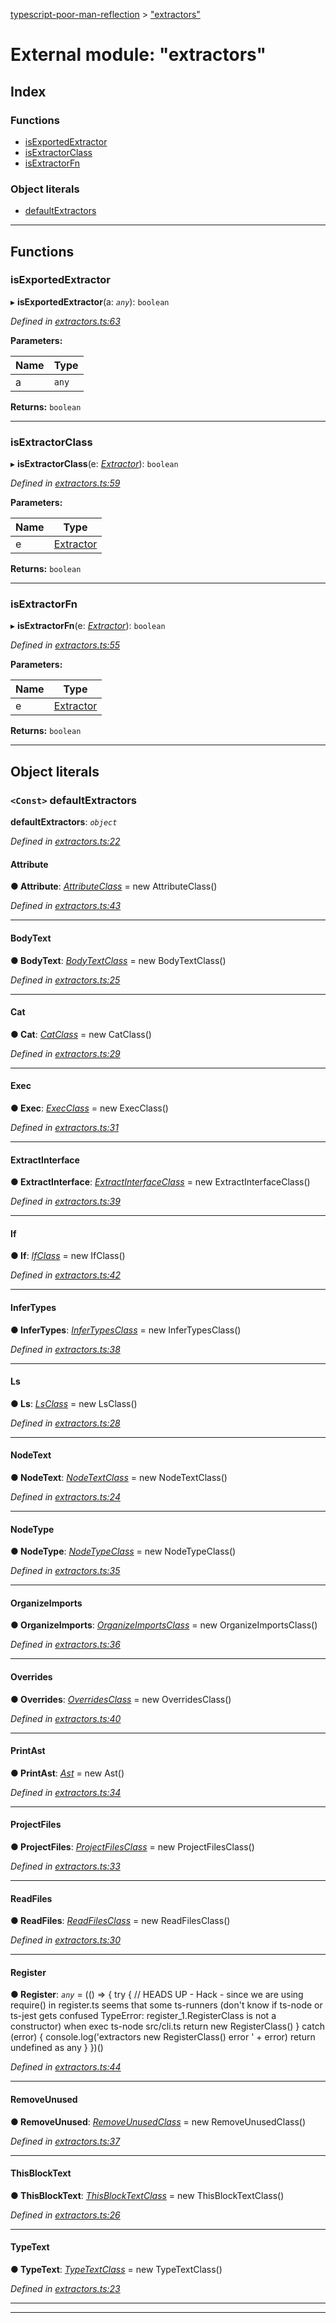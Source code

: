 [typescript-poor-man-reflection](../README.md) > ["extractors"](../modules/_extractors_.md)

# External module: "extractors"

## Index

### Functions

* [isExportedExtractor](_extractors_.md#isexportedextractor)
* [isExtractorClass](_extractors_.md#isextractorclass)
* [isExtractorFn](_extractors_.md#isextractorfn)

### Object literals

* [defaultExtractors](_extractors_.md#defaultextractors)

---

## Functions

<a id="isexportedextractor"></a>

###  isExportedExtractor

▸ **isExportedExtractor**(a: *`any`*): `boolean`

*Defined in [extractors.ts:63](https://github.com/cancerberoSgx/typescript-poor-man-reflection/blob/be10635/src/extractors.ts#L63)*

**Parameters:**

| Name | Type |
| ------ | ------ |
| a | `any` |

**Returns:** `boolean`

___
<a id="isextractorclass"></a>

###  isExtractorClass

▸ **isExtractorClass**(e: *[Extractor](_types_.md#extractor)*): `boolean`

*Defined in [extractors.ts:59](https://github.com/cancerberoSgx/typescript-poor-man-reflection/blob/be10635/src/extractors.ts#L59)*

**Parameters:**

| Name | Type |
| ------ | ------ |
| e | [Extractor](_types_.md#extractor) |

**Returns:** `boolean`

___
<a id="isextractorfn"></a>

###  isExtractorFn

▸ **isExtractorFn**(e: *[Extractor](_types_.md#extractor)*): `boolean`

*Defined in [extractors.ts:55](https://github.com/cancerberoSgx/typescript-poor-man-reflection/blob/be10635/src/extractors.ts#L55)*

**Parameters:**

| Name | Type |
| ------ | ------ |
| e | [Extractor](_types_.md#extractor) |

**Returns:** `boolean`

___

## Object literals

<a id="defaultextractors"></a>

### `<Const>` defaultExtractors

**defaultExtractors**: *`object`*

*Defined in [extractors.ts:22](https://github.com/cancerberoSgx/typescript-poor-man-reflection/blob/be10635/src/extractors.ts#L22)*

<a id="defaultextractors.attribute"></a>

####  Attribute

**● Attribute**: *[AttributeClass](../classes/_extractors_core_attribute_.attributeclass.md)* =  new AttributeClass()

*Defined in [extractors.ts:43](https://github.com/cancerberoSgx/typescript-poor-man-reflection/blob/be10635/src/extractors.ts#L43)*

___
<a id="defaultextractors.bodytext"></a>

####  BodyText

**● BodyText**: *[BodyTextClass](../classes/_extractors_basic_bodytext_.bodytextclass.md)* =  new BodyTextClass()

*Defined in [extractors.ts:25](https://github.com/cancerberoSgx/typescript-poor-man-reflection/blob/be10635/src/extractors.ts#L25)*

___
<a id="defaultextractors.cat"></a>

####  Cat

**● Cat**: *[CatClass](../classes/_extractors_fs_cat_.catclass.md)* =  new CatClass()

*Defined in [extractors.ts:29](https://github.com/cancerberoSgx/typescript-poor-man-reflection/blob/be10635/src/extractors.ts#L29)*

___
<a id="defaultextractors.exec"></a>

####  Exec

**● Exec**: *[ExecClass](../classes/_extractors_fs_exec_.execclass.md)* =  new ExecClass()

*Defined in [extractors.ts:31](https://github.com/cancerberoSgx/typescript-poor-man-reflection/blob/be10635/src/extractors.ts#L31)*

___
<a id="defaultextractors.extractinterface"></a>

####  ExtractInterface

**● ExtractInterface**: *[ExtractInterfaceClass](../classes/_extractors_source_extractinterface_.extractinterfaceclass.md)* =  new ExtractInterfaceClass()

*Defined in [extractors.ts:39](https://github.com/cancerberoSgx/typescript-poor-man-reflection/blob/be10635/src/extractors.ts#L39)*

___
<a id="defaultextractors.if"></a>

####  If

**● If**: *[IfClass](../classes/_extractors_core_if_.ifclass.md)* =  new IfClass()

*Defined in [extractors.ts:42](https://github.com/cancerberoSgx/typescript-poor-man-reflection/blob/be10635/src/extractors.ts#L42)*

___
<a id="defaultextractors.infertypes"></a>

####  InferTypes

**● InferTypes**: *[InferTypesClass](../classes/_extractors_source_infertypes_.infertypesclass.md)* =  new InferTypesClass()

*Defined in [extractors.ts:38](https://github.com/cancerberoSgx/typescript-poor-man-reflection/blob/be10635/src/extractors.ts#L38)*

___
<a id="defaultextractors.ls"></a>

####  Ls

**● Ls**: *[LsClass](../classes/_extractors_fs_ls_.lsclass.md)* =  new LsClass()

*Defined in [extractors.ts:28](https://github.com/cancerberoSgx/typescript-poor-man-reflection/blob/be10635/src/extractors.ts#L28)*

___
<a id="defaultextractors.nodetext"></a>

####  NodeText

**● NodeText**: *[NodeTextClass](../classes/_extractors_basic_nodetext_.nodetextclass.md)* =  new NodeTextClass()

*Defined in [extractors.ts:24](https://github.com/cancerberoSgx/typescript-poor-man-reflection/blob/be10635/src/extractors.ts#L24)*

___
<a id="defaultextractors.nodetype"></a>

####  NodeType

**● NodeType**: *[NodeTypeClass](../classes/_extractors_source_nodetype_.nodetypeclass.md)* =  new NodeTypeClass()

*Defined in [extractors.ts:35](https://github.com/cancerberoSgx/typescript-poor-man-reflection/blob/be10635/src/extractors.ts#L35)*

___
<a id="defaultextractors.organizeimports"></a>

####  OrganizeImports

**● OrganizeImports**: *[OrganizeImportsClass](../classes/_extractors_source_organizeimports_.organizeimportsclass.md)* =  new OrganizeImportsClass()

*Defined in [extractors.ts:36](https://github.com/cancerberoSgx/typescript-poor-man-reflection/blob/be10635/src/extractors.ts#L36)*

___
<a id="defaultextractors.overrides"></a>

####  Overrides

**● Overrides**: *[OverridesClass](../classes/_extractors_source_overrides_.overridesclass.md)* =  new OverridesClass()

*Defined in [extractors.ts:40](https://github.com/cancerberoSgx/typescript-poor-man-reflection/blob/be10635/src/extractors.ts#L40)*

___
<a id="defaultextractors.printast"></a>

####  PrintAst

**● PrintAst**: *[Ast](../classes/_extractors_source_printast_.ast.md)* =  new Ast()

*Defined in [extractors.ts:34](https://github.com/cancerberoSgx/typescript-poor-man-reflection/blob/be10635/src/extractors.ts#L34)*

___
<a id="defaultextractors.projectfiles"></a>

####  ProjectFiles

**● ProjectFiles**: *[ProjectFilesClass](../classes/_extractors_fs_projectfiles_.projectfilesclass.md)* =  new ProjectFilesClass()

*Defined in [extractors.ts:33](https://github.com/cancerberoSgx/typescript-poor-man-reflection/blob/be10635/src/extractors.ts#L33)*

___
<a id="defaultextractors.readfiles"></a>

####  ReadFiles

**● ReadFiles**: *[ReadFilesClass](../classes/_extractors_fs_readfiles_.readfilesclass.md)* =  new ReadFilesClass()

*Defined in [extractors.ts:30](https://github.com/cancerberoSgx/typescript-poor-man-reflection/blob/be10635/src/extractors.ts#L30)*

___
<a id="defaultextractors.register"></a>

####  Register

**● Register**: *`any`* =  (() => {
    try {
      // HEADS UP - Hack - since we are using require() in register.ts seems that some ts-runners (don't know if ts-node or ts-jest gets confused TypeError: register_1.RegisterClass is not a constructor) when exec ts-node src/cli.ts
      return new RegisterClass()
    } catch (error) {
      console.log('extractors new RegisterClass() error ' + error)
      return undefined as any
    }
  })()

*Defined in [extractors.ts:44](https://github.com/cancerberoSgx/typescript-poor-man-reflection/blob/be10635/src/extractors.ts#L44)*

___
<a id="defaultextractors.removeunused"></a>

####  RemoveUnused

**● RemoveUnused**: *[RemoveUnusedClass](../classes/_extractors_source_removeunused_.removeunusedclass.md)* =  new RemoveUnusedClass()

*Defined in [extractors.ts:37](https://github.com/cancerberoSgx/typescript-poor-man-reflection/blob/be10635/src/extractors.ts#L37)*

___
<a id="defaultextractors.thisblocktext"></a>

####  ThisBlockText

**● ThisBlockText**: *[ThisBlockTextClass](../classes/_extractors_basic_thisblocktext_.thisblocktextclass.md)* =  new ThisBlockTextClass()

*Defined in [extractors.ts:26](https://github.com/cancerberoSgx/typescript-poor-man-reflection/blob/be10635/src/extractors.ts#L26)*

___
<a id="defaultextractors.typetext"></a>

####  TypeText

**● TypeText**: *[TypeTextClass](../classes/_extractors_basic_typetext_.typetextclass.md)* =  new TypeTextClass()

*Defined in [extractors.ts:23](https://github.com/cancerberoSgx/typescript-poor-man-reflection/blob/be10635/src/extractors.ts#L23)*

___

___

